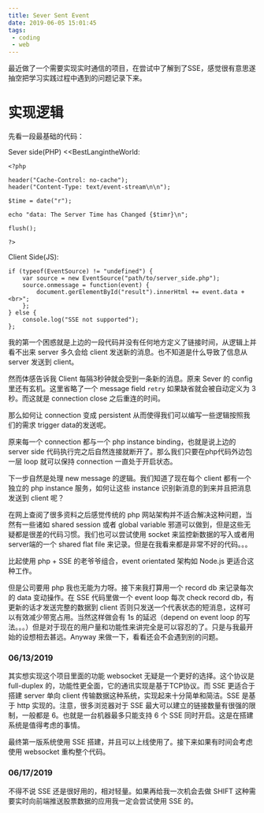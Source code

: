 ```yaml
---
title: Sever Sent Event
date: 2019-06-05 15:01:45
tags: 
 - coding
 - web
---
```


最近做了一个需要实现实时通信的项目，在尝试中了解到了SSE，感觉很有意思遂抽空把学习实践过程中遇到的问题记录下来。

# 实现逻辑

先看一段最基础的代码：

Sever side(PHP) <<BestLangintheWorld:

```
<?php

header("Cache-Control: no-cache");
header("Content-Type: text/event-stream\n\n");

$time = date("r");

echo "data: The Server Time has Changed {$timr}\n";

flush();

?>
```

Client Side(JS):

```
if (typeof(EventSource) != "undefined") {
    var source = new EventSource("path/to/server_side.php");
    source.onmessage = function(event) {
        document.gerElementById("result").innerHtml += event.data + <br>";
    };
} else {
    console.log("SSE not supported");
};
```

我的第一个困惑就是上边的一段代码并没有任何地方定义了链接时间，从逻辑上并看不出来 server 多久会给 client 发送新的消息。也不知道是什么导致了信息从 server 发送到 client。

然而体感告诉我 Client 每隔3秒钟就会受到一条新的消息。原来 Sever 的 config 里还有玄机。这里省略了一个 message field `retry` 如果缺省就会被自动定义为 3 秒。而这就是 connection close 之后重连的时间。

那么如何让 connection 变成 persistent 从而使得我们可以编写一些逻辑按照我们的需求 trigger data的发送呢。

原来每一个 connection 都与一个 php instance binding，也就是说上边的 server side 代码执行完之后自然连接就断开了。那么我们只要在php代码外边包一层 loop 就可以保持 connection 一直处于开启状态。

下一步自然是处理 new message 的逻辑。我们知道了现在每个 client 都有一个独立的 php instance 服务，如何让这些 instance 识别新消息的到来并且把消息发送到 client 呢？

在网上查阅了很多资料之后感觉传统的 php 网站架构并不适合解决这种问题，当然有一些诸如 shared session 或者 global variable 邪道可以做到，但是这些无疑都是很差的代码习惯。我们也可以尝试使用 socket 来监控新数据的写入或者用server端的一个 shared flat file 来记录。但是在我看来都是非常不好的代码。。。

比起使用 php + SSE 的老爷爷组合，event orientated 架构如 Node.js 更适合这种工作。

但是公司要用 php 我也无能为力呀。接下来我打算用一个 record db 来记录每次的 data 变动操作。在 SSE 代码里做一个 event loop 每次 check record db，有更新的话才发送完整的数据到 client 否则只发送一个代表状态的短消息，这样可以有效减少带宽占用。当然这样做会有 1s 的延迟（depend on event loop 的写法。。。）但是对于现在的用户量和功能性来讲完全是可以容忍的了。只是与我最开始的设想相去甚远。Anyway 来做一下，看看还会不会遇到别的问题。

### 06/13/2019

其实想实现这个项目里面的功能 websocket 无疑是一个更好的选择。这个协议是 full-duplex 的，功能性更全面，它的通讯实现是基于TCP协议。而 SSE 更适合于搭建 server 单向 client 传输数据这种系统，实现起来十分简单和简洁。SSE 是基于 http 实现的。注意，很多浏览器对于 SSE 最大可以建立的链接数量有很强的限制，一般都是 6。也就是一台机器最多只能支持 6 个 SSE 同时开启。这是在搭建系统是值得考虑的事情。

最终第一版系统使用 SSE 搭建，并且可以上线使用了。接下来如果有时间会考虑使用 websocket 重构整个代码。

### 06/17/2019
不得不说 SSE 还是很好用的，相对轻量。如果再给我一次机会去做 SHIFT 这种需要实时向前端推送股票数据的应用我一定会尝试使用 SSE 的。
